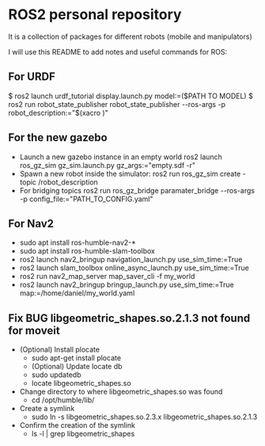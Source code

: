 # ROS2 personal repository

It is a collection of packages for different robots (mobile and manipulators)

I will use this README to add notes and useful commands for ROS:

## For URDF
$ ros2 launch urdf_tutorial display.launch.py model:=($PATH TO MODEL)
$ ros2 run robot_state_publisher robot_state_publisher --ros-args -p robot_description:="$(xacro )"

## For the new gazebo
- Launch a new gazebo instance in an empty world
    ros2 launch ros_gz_sim gz_sim.launch.py gz_args:="empty.sdf -r"
- Spawn a new robot inside the simulator:
    ros2 run ros_gz_sim create -topic /robot_description
- For bridging topics
    ros2 run ros_gz_bridge paramater_bridge --ros-args -p config_file:="PATH_TO_CONFIG.yaml"

## For Nav2
- sudo apt install ros-humble-nav2-*
- sudo apt install ros-humble-slam-toolbox
- ros2 launch nav2_bringup navigation_launch.py use_sim_time:=True
- ros2 launch slam_toolbox online_async_launch.py use_sim_time:=True
- ros2 run nav2_map_server map_saver_cli -f my_world
- ros2 launch nav2_bringup bringup_launch.py use_sim_time:=True map:=/home/daniel/my_world.yaml 

## Fix BUG libgeometric_shapes.so.2.1.3 not found for moveit
- (Optional) Install plocate
    * sudo apt-get install plocate
    * (Optional) Update locate db
    * sudo updatedb
    * locate libgeometric_shapes.so
- Change directory to where libgeometric_shapes.so was found
    * cd /opt/humble/lib/
- Create a symlink
    * sudo ln -s libgeometric_shapes.so.2.3.x libgeometric_shapes.so.2.1.3
- Confirm the creation of the symlink
    * ls -l | grep libgeometric_shapes

